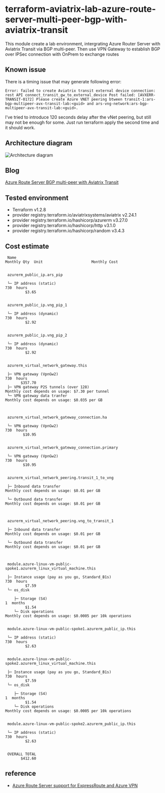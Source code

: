 # terraform-aviatrix-lab-azure-route-server-multi-peer-bgp-with-aviatrix-transit

This module create a lab environment, intergrating Azure Router Server with Aviatrix Transit via BGP multi-peer. Then use VPN Gateway to establish BGP over IPSec connection with OnPrem to exchange routes

## Known issue
There is a timing issue that may generate following error:
```
Error: failed to create Aviatrix transit external device connection: rest API connect_transit_gw_to_external_device Post failed: [AVXERR-TRANSIT-0172] Please create Azure VNET peering btween transit-1:ars-bgp-multipeer-avx-transit-lab:<guid> and ars-vng-network:ars-bgp-multipeer-avx-transit-lab:<guid>.
```
I've tried to introduce 120 seconds delay after the vNet peering, but still may not be enough for some. Just run terraform apply the second time and it should work.

## Architecture diagram
 ![Architecture diagram](https://github.com/jye-aviatrix/terraform-aviatrix-lab-azure-route-server-multi-peer-bgp-with-aviatrix-transit/raw/master/20221018125654.png)  

## Blog
[Azure Route Server BGP multi-peer with Aviatrix Transit](https://cloudlearning365.com/?p=744)
## Tested environment
- Terraform v1.2.8
- provider registry.terraform.io/aviatrixsystems/aviatrix v2.24.1
- provider registry.terraform.io/hashicorp/azurerm v3.27.0
- provider registry.terraform.io/hashicorp/http v3.1.0
- provider registry.terraform.io/hashicorp/random v3.4.3

## Cost estimate
```
 Name                                                                           Monthly Qty  Unit                      Monthly Cost 
                                                                                                                     

 azurerm_public_ip.ars_pip                                                                                           

 └─ IP address (static)                                                                 730  hours                   
         $3.65
                                                                                                                     

 azurerm_public_ip.vng_pip_1                                                                                         

 └─ IP address (dynamic)                                                                730  hours                   
         $2.92
                                                                                                                     

 azurerm_public_ip.vng_pip_2                                                                                         

 └─ IP address (dynamic)                                                                730  hours                   
         $2.92
                                                                                                                     

 azurerm_virtual_network_gateway.this                                                                                

 ├─ VPN gateway (VpnGw2)                                                                730  hours                   
       $357.70
 ├─ VPN gateway P2S tunnels (over 128)                                   Monthly cost depends on usage: $7.30 per tunnel
 └─ VPN gateway data tranfer                                             Monthly cost depends on usage: $0.035 per GB

                                                                                                                     

 azurerm_virtual_network_gateway_connection.ha                                                                       

 └─ VPN gateway (VpnGw2)                                                                730  hours                   
        $10.95
                                                                                                                     

 azurerm_virtual_network_gateway_connection.primary                                                                  

 └─ VPN gateway (VpnGw2)                                                                730  hours                   
        $10.95
                                                                                                                     

 azurerm_virtual_network_peering.transit_1_to_vng                                                                    

 ├─ Inbound data transfer                                                Monthly cost depends on usage: $0.01 per GB 

 └─ Outbound data transfer                                               Monthly cost depends on usage: $0.01 per GB 

                                                                                                                     

 azurerm_virtual_network_peering.vng_to_transit_1                                                                    

 ├─ Inbound data transfer                                                Monthly cost depends on usage: $0.01 per GB 
               
 └─ Outbound data transfer                                               Monthly cost depends on usage: $0.01 per GB 

                                                                                                                     

 module.azure-linux-vm-public-spoke1.azurerm_linux_virtual_machine.this                                              

 ├─ Instance usage (pay as you go, Standard_B1s)                                        730  hours                   
         $7.59
 └─ os_disk                                                                                                          

    ├─ Storage (S4)                                                                       1  months                  
         $1.54
    └─ Disk operations                                                   Monthly cost depends on usage: $0.0005 per 10k operations
                                                                                                                     

 module.azure-linux-vm-public-spoke1.azurerm_public_ip.this                                                          

 └─ IP address (static)                                                                 730  hours                   
         $2.63
                                                                                                                     

 module.azure-linux-vm-public-spoke2.azurerm_linux_virtual_machine.this                                              

 ├─ Instance usage (pay as you go, Standard_B1s)                                        730  hours                   
         $7.59
 └─ os_disk                                                                                                          

    ├─ Storage (S4)                                                                       1  months                  
         $1.54
    └─ Disk operations                                                   Monthly cost depends on usage: $0.0005 per 10k operations
                                                                                                                     

 module.azure-linux-vm-public-spoke2.azurerm_public_ip.this                                                          

 └─ IP address (static)                                                                 730  hours                   
         $2.63
                                                                                                                     

 OVERALL TOTAL                                                                                                       
       $412.60
```

## reference
- [Azure Route Server support for ExpressRoute and Azure VPN](https://learn.microsoft.com/en-us/azure/route-server/expressroute-vpn-support)